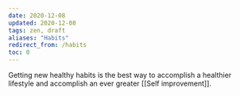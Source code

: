 ```yaml
---
date: 2020-12-08
updated: 2020-12-08
tags: zen, draft
aliases: "Habits"
redirect_from: /habits
toc: 0
---
```

Getting new healthy habits is the best way to accomplish a healthier lifestyle and accomplish an ever greater [[Self improvement]].